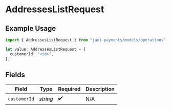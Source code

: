 # AddressesListRequest

## Example Usage

```typescript
import { AddressesListRequest } from "jani-payments/models/operations";

let value: AddressesListRequest = {
  customerId: "<id>",
};
```

## Fields

| Field              | Type               | Required           | Description        |
| ------------------ | ------------------ | ------------------ | ------------------ |
| `customerId`       | *string*           | :heavy_check_mark: | N/A                |